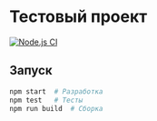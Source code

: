 # Тестовый проект
[![Node.js CI](https://github.com/dzennydzen/tests_task/actions/workflows/ci.yml/badge.svg)](https://github.com/dzennydzen/tests_task/actions/workflows/ci.yml)

## Запуск
```bash
npm start  # Разработка
npm test   # Тесты
npm run build  # Сборка